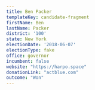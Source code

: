 ```yaml
---
title: Ben Packer
templateKey: candidate-fragment
firstName: Ben
lastName: Packer
district: '100'
state: New York
electionDate: '2018-06-07'
electionType: fake
office: governor
incumbent: false
website: "https://harpo.space"
donationLink: "actblue.com"
outcome: "Won"
---
```

